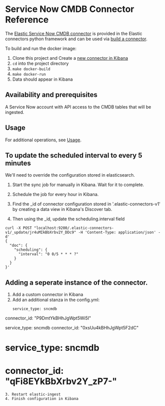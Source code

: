 # Service Now CMDB Connector Reference

The [Elastic Service Now CMDB connector](../../connectors/sources/sncmdb.py) is provided in the Elastic connectors python framework and can be used via [build a connector](https://www.elastic.co/guide/en/enterprise-search/current/build-connector.html).

To build and run the docker image:

1. Clone this project and Create a [new connector in Kibana](https://www.elastic.co/guide/en/enterprise-search/current/build-connector.html)
2. `cd` into the project directory
3. `make docker-build`
4. `make docker-run`
5. Data should appear in Kibana

## Availability and prerequisites

A Service Now account with API access to the CMDB tables that will be ingested.

## Usage


For additional operations, see [Usage](https://www.elastic.co/guide/en/enterprise-search/master/connectors-usage.html).


## To update the scheduled interval to every 5 minutes

We'll need to override the configuration stored in elasticsearch.

1. Start the sync job for manually in Kibana. Wait for it to complete.
   
2. Schedule the job for every hour in Kibana.

3. Find the _id of connector configuration stored in '.elastic-connectors-v1' 
    by creating a data view in Kibana's Discover tab. 

4. Then using the _id, update the scheduling.interval field

```
curl -X POST "localhost:9200/.elastic-connectors-v1/_update/jr4uMIkBbXrbv2Y_DDc9" -H 'Content-Type: application/json' -d'
{
  "doc": {
    "scheduling": {
      "interval": "0 0/5 * * * ?"
    }
  }
}'
```

## Adding a seperate instance of the connector.

1. Add a custom connector in Kibana
2. Add an additional stanza in the config.yml:
   ```
   service_type: sncmdb
connector_id: "P9DmtYkBHhJgWpt5Wi5I"

service_type: sncmdb
connector_id: "0xsUu4kBHhJgWpt5F2dC"

# service_type: sncmdb
# connector_id:  "qFi8EYkBbXrbv2Y_zP7-"
   ```
3. Restart elastic-ingest
4. Finish configuration in Kibana
